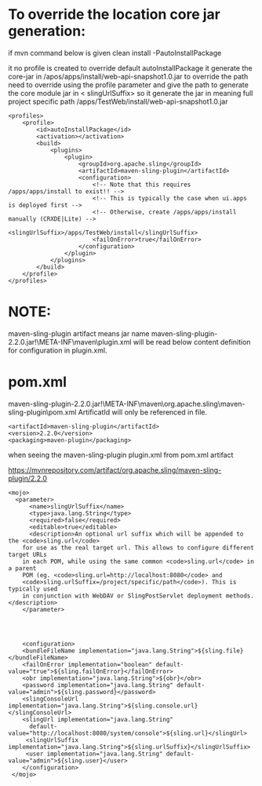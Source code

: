 
To override the location core jar generation:
=============================================
if mvn command below is given
   clean install -PautoInstallPackage 

it no profile is created to override default autoInstallPackage it generate the core-jar in /apos/apps/install/web-api-snapshot1.0.jar
to override the path need to override using the profile parameter and give the path to generate the core module jar
in < slingUrlSuffix> so it generate the jar in meaning full project specific path /apps/TestWeb/install/web-api-snapshot1.0.jar

	<profiles>
		<profile>
			<id>autoInstallPackage</id>
			<activation></activation>
			<build>
				<plugins>
					<plugin>
						<groupId>org.apache.sling</groupId>
						<artifactId>maven-sling-plugin</artifactId>
						<configuration>
							<!-- Note that this requires /apps/apps/install to exist!! -->
							<!-- This is typically the case when ui.apps is deployed first -->
							<!-- Otherwise, create /apps/apps/install manually (CRXDE|Lite) -->
							<slingUrlSuffix>/apps/TestWeb/install</slingUrlSuffix>
							<failOnError>true</failOnError>
						</configuration>
					</plugin>
				</plugins>
			</build>
		</profile>
	</profiles>

NOTE:
=====
maven-sling-plugin artifact means jar name maven-sling-plugin-2.2.0.jar!\META-INF\maven\plugin.xml
will be read below content definition for configuration in plugin.xml.
 
pom.xml
=======
maven-sling-plugin-2.2.0.jar!\META-INF\maven\org.apache.sling\maven-sling-plugin\pom.xml
ArtificatId will only be referenced in file.

    <artifactId>maven-sling-plugin</artifactId>
    <version>2.2.0</version>
    <packaging>maven-plugin</packaging>



when seeing the maven-sling-plugin plugin.xml from pom.xml artifact

https://mvnrepository.com/artifact/org.apache.sling/maven-sling-plugin/2.2.0


	<mojo>
	  <parameter>
	      <name>slingUrlSuffix</name>
	      <type>java.lang.String</type>
	      <required>false</required>
	      <editable>true</editable>
	      <description>An optional url suffix which will be appended to the <code>sling.url</code>
		for use as the real target url. This allows to configure different target URLs
		in each POM, while using the same common <code>sling.url</code> in a parent
		POM (eg. <code>sling.url=http://localhost:8080</code> and
		<code>sling.urlSuffix=/project/specific/path</code>). This is typically used
		in conjunction with WebDAV or SlingPostServlet deployment methods.</description>
	    </parameter>




	    <configuration>
		<bundleFileName implementation="java.lang.String">${sling.file}</bundleFileName>
		<failOnError implementation="boolean" default-value="true">${sling.failOnError}</failOnError>
		<obr implementation="java.lang.String">${obr}</obr>
		<password implementation="java.lang.String" default-value="admin">${sling.password}</password>
		<slingConsoleUrl implementation="java.lang.String">${sling.console.url}</slingConsoleUrl>
		<slingUrl implementation="java.lang.String" 
		  default-value="http://localhost:8080/system/console">${sling.url}</slingUrl>
		 <slingUrlSuffix implementation="java.lang.String">${sling.urlSuffix}</slingUrlSuffix>
		 <user implementation="java.lang.String" default-value="admin">${sling.user}</user>
	    </configuration>
	 </mojo>
